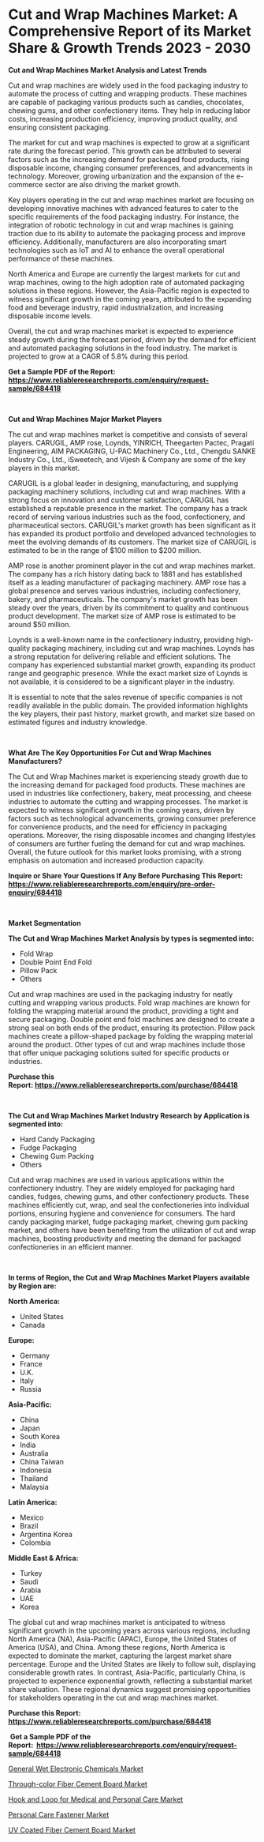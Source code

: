 <p><h1>Cut and Wrap Machines Market: A Comprehensive Report of its Market Share & Growth Trends 2023 - 2030</h1></p><p><strong>Cut and Wrap Machines Market Analysis and Latest Trends</strong></p>
<p><p>Cut and wrap machines are widely used in the food packaging industry to automate the process of cutting and wrapping products. These machines are capable of packaging various products such as candies, chocolates, chewing gums, and other confectionery items. They help in reducing labor costs, increasing production efficiency, improving product quality, and ensuring consistent packaging.</p><p>The market for cut and wrap machines is expected to grow at a significant rate during the forecast period. This growth can be attributed to several factors such as the increasing demand for packaged food products, rising disposable income, changing consumer preferences, and advancements in technology. Moreover, growing urbanization and the expansion of the e-commerce sector are also driving the market growth.</p><p>Key players operating in the cut and wrap machines market are focusing on developing innovative machines with advanced features to cater to the specific requirements of the food packaging industry. For instance, the integration of robotic technology in cut and wrap machines is gaining traction due to its ability to automate the packaging process and improve efficiency. Additionally, manufacturers are also incorporating smart technologies such as IoT and AI to enhance the overall operational performance of these machines.</p><p>North America and Europe are currently the largest markets for cut and wrap machines, owing to the high adoption rate of automated packaging solutions in these regions. However, the Asia-Pacific region is expected to witness significant growth in the coming years, attributed to the expanding food and beverage industry, rapid industrialization, and increasing disposable income levels.</p><p>Overall, the cut and wrap machines market is expected to experience steady growth during the forecast period, driven by the demand for efficient and automated packaging solutions in the food industry. The market is projected to grow at a CAGR of 5.8% during this period.</p></p>
<p><strong>Get a Sample PDF of the Report:&nbsp; <a href="https://www.reliableresearchreports.com/enquiry/request-sample/684418">https://www.reliableresearchreports.com/enquiry/request-sample/684418</a></strong></p>
<p>&nbsp;</p>
<p><strong>Cut and Wrap Machines Major Market Players</strong></p>
<p><p>The cut and wrap machines market is competitive and consists of several players. CARUGIL, AMP rose, Loynds, YINRICH, Theegarten Pactec, Pragati Engineering, AIM PACKAGING, U-PAC Machinery Co., Ltd., Chengdu SANKE Industry Co., Ltd., iSweetech, and Vijesh & Company are some of the key players in this market.</p><p>CARUGIL is a global leader in designing, manufacturing, and supplying packaging machinery solutions, including cut and wrap machines. With a strong focus on innovation and customer satisfaction, CARUGIL has established a reputable presence in the market. The company has a track record of serving various industries such as the food, confectionery, and pharmaceutical sectors. CARUGIL's market growth has been significant as it has expanded its product portfolio and developed advanced technologies to meet the evolving demands of its customers. The market size of CARUGIL is estimated to be in the range of $100 million to $200 million.</p><p>AMP rose is another prominent player in the cut and wrap machines market. The company has a rich history dating back to 1881 and has established itself as a leading manufacturer of packaging machinery. AMP rose has a global presence and serves various industries, including confectionery, bakery, and pharmaceuticals. The company's market growth has been steady over the years, driven by its commitment to quality and continuous product development. The market size of AMP rose is estimated to be around $50 million.</p><p>Loynds is a well-known name in the confectionery industry, providing high-quality packaging machinery, including cut and wrap machines. Loynds has a strong reputation for delivering reliable and efficient solutions. The company has experienced substantial market growth, expanding its product range and geographic presence. While the exact market size of Loynds is not available, it is considered to be a significant player in the industry.</p><p>It is essential to note that the sales revenue of specific companies is not readily available in the public domain. The provided information highlights the key players, their past history, market growth, and market size based on estimated figures and industry knowledge.</p></p>
<p>&nbsp;</p>
<p><strong>What Are The Key Opportunities For Cut and Wrap Machines Manufacturers?</strong></p>
<p><p>The Cut and Wrap Machines market is experiencing steady growth due to the increasing demand for packaged food products. These machines are used in industries like confectionery, bakery, meat processing, and cheese industries to automate the cutting and wrapping processes. The market is expected to witness significant growth in the coming years, driven by factors such as technological advancements, growing consumer preference for convenience products, and the need for efficiency in packaging operations. Moreover, the rising disposable incomes and changing lifestyles of consumers are further fueling the demand for cut and wrap machines. Overall, the future outlook for this market looks promising, with a strong emphasis on automation and increased production capacity.</p></p>
<p><strong>Inquire or Share Your Questions If Any Before Purchasing This Report: <a href="https://www.reliableresearchreports.com/enquiry/pre-order-enquiry/684418">https://www.reliableresearchreports.com/enquiry/pre-order-enquiry/684418</a></strong></p>
<p>&nbsp;</p>
<p><strong>Market Segmentation</strong></p>
<p><strong>The Cut and Wrap Machines Market Analysis by types is segmented into:</strong></p>
<p><ul><li>Fold Wrap</li><li>Double Point End Fold</li><li>Pillow Pack</li><li>Others</li></ul></p>
<p><p>Cut and wrap machines are used in the packaging industry for neatly cutting and wrapping various products. Fold wrap machines are known for folding the wrapping material around the product, providing a tight and secure packaging. Double point end fold machines are designed to create a strong seal on both ends of the product, ensuring its protection. Pillow pack machines create a pillow-shaped package by folding the wrapping material around the product. Other types of cut and wrap machines include those that offer unique packaging solutions suited for specific products or industries.</p></p>
<p><strong>Purchase this Report:&nbsp;<a href="https://www.reliableresearchreports.com/purchase/684418">https://www.reliableresearchreports.com/purchase/684418</a></strong></p>
<p>&nbsp;</p>
<p><strong>The Cut and Wrap Machines Market Industry Research by Application is segmented into:</strong></p>
<p><ul><li>Hard Candy Packaging</li><li>Fudge Packaging</li><li>Chewing Gum Packing</li><li>Others</li></ul></p>
<p><p>Cut and wrap machines are used in various applications within the confectionery industry. They are widely employed for packaging hard candies, fudges, chewing gums, and other confectionery products. These machines efficiently cut, wrap, and seal the confectioneries into individual portions, ensuring hygiene and convenience for consumers. The hard candy packaging market, fudge packaging market, chewing gum packing market, and others have been benefiting from the utilization of cut and wrap machines, boosting productivity and meeting the demand for packaged confectioneries in an efficient manner.</p></p>
<p>&nbsp;</p>
<p><strong>In terms of Region, the Cut and Wrap Machines Market Players available by Region are:</strong></p>
<p>
    <p> <strong> North America: </strong>
        <ul>
            <li>United States</li>
            <li>Canada</li>
        </ul>
        </p> 
    <p> <strong> Europe: </strong>
        <ul>
            <li>Germany</li>
            <li>France</li>
            <li>U.K.</li>
            <li>Italy</li>
            <li>Russia</li>
        </ul>
        </p> 
    <p> <strong> Asia-Pacific: </strong>
        <ul>
            <li>China</li>
            <li>Japan</li>
            <li>South Korea</li>
            <li>India</li>
            <li>Australia</li>
            <li>China Taiwan</li>
            <li>Indonesia</li>
            <li>Thailand</li>
            <li>Malaysia</li>
        </ul>
        </p> 
    <p> <strong> Latin America: </strong>
        <ul>
            <li>Mexico</li>
            <li>Brazil</li>
            <li>Argentina Korea</li>
            <li>Colombia</li>
        </ul>
        </p> 
    <p> <strong> Middle East & Africa: </strong>
        <ul>
            <li>Turkey</li>
            <li>Saudi</li>
            <li>Arabia</li>
            <li>UAE</li>
            <li>Korea</li>
        </ul>
    </p>
    </p>
<p><p>The global cut and wrap machines market is anticipated to witness significant growth in the upcoming years across various regions, including North America (NA), Asia-Pacific (APAC), Europe, the United States of America (USA), and China. Among these regions, North America is expected to dominate the market, capturing the largest market share percentage. Europe and the United States are likely to follow suit, displaying considerable growth rates. In contrast, Asia-Pacific, particularly China, is projected to experience exponential growth, reflecting a substantial market share valuation. These regional dynamics suggest promising opportunities for stakeholders operating in the cut and wrap machines market.</p></p>
<p><strong>Purchase this Report: <a href="https://www.reliableresearchreports.com/purchase/684418">https://www.reliableresearchreports.com/purchase/684418</a></strong></p>
<p>&nbsp;<strong>Get a Sample PDF of the Report:&nbsp;&nbsp;<a href="https://www.reliableresearchreports.com/enquiry/request-sample/684418">https://www.reliableresearchreports.com/enquiry/request-sample/684418</a></strong></p>
<p><strong></strong></p>
<p><p><a href="https://medium.com/@bhumi.technologiesmumbai/general-wet-electronic-chemicals-market-share-evolution-and-market-growth-trends-2023-2030-a7666f719ab6">General Wet Electronic Chemicals Market</a></p><p><a href="https://medium.com/@v8581137/through-color-fiber-cement-board-market-furnishes-information-on-market-share-market-trends-and-a37f943dd120">Through-color Fiber Cement Board Market</a></p><p><a href="https://github.com/rahu1502/Market-Research-Report-List-1/blob/main/hook-and-loop-for-medical-and-personal-care-market.md">Hook and Loop for Medical and Personal Care Market</a></p><p><a href="https://github.com/rahu1501/Market-Research-Report-List-1/blob/main/personal-care-fastener-market.md">Personal Care Fastener Market</a></p><p><a href="https://medium.com/@hotspotflipk/analyzing-uv-coated-fiber-cement-board-market-global-industry-perspective-and-forecast-2023-to-e48181f43df6">UV Coated Fiber Cement Board Market</a></p></p>